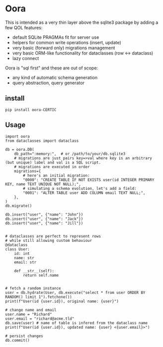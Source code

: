 # Oora

This is intended as a very thin layer above the sqlite3 package by adding a few QOL features:

- default SQLite PRAGMAs fit for server use
- helpers for common write operations (insert, update)
- very basic (forward only) migrations management
- very basic ORM-like functionality for dataclasses (row <-> dataclass)
- lazy connect

Oora is "sql first" and these are out of scope:

- any kind of automatic schema generation
- query abstraction, query generator


## install

    pip install oora-CERTIC

## Usage

    import oora
    from dataclasses import dataclass

    db = oora.DB(
        db_path=":memory:",  # or /path/to/your/db.sqlite3
        # migrations are just pairs key=>val where key is an arbitrary (but unique) label and val is a SQL script.
        # migrations are executed in order
        migrations={
            # here's an initial migration:
            "0000": "CREATE TABLE IF NOT EXISTS user(id INTEGER PRIMARY KEY, name TEXT UNIQUE NOT NULL);",
            # simulating a schema evolution, let's add a field:
            "0001": "ALTER TABLE user ADD COLUMN email TEXT NULL;",
        },
    )
    db.migrate()

    db.insert("user", {"name": "John"})
    db.insert("user", {"name": "Jack"})
    db.insert("user", {"name": "Jill"})


    # dataclasses are perfect to represent rows
    # while still allowing custom behaviour
    @dataclass
    class User:
        id: int
        name: str
        email: str

        def __str__(self):
            return self.name


    # fetch a random instance
    user = db.hydrate(User, db.execute("select * from user ORDER BY RANDOM() limit 1").fetchone())
    print(f"User(id {user.id}), original name: {user}")

    # change name and email
    user.name = "Richard"
    user.email = "richard@acme.tld"
    db.save(user) # name of table is infered from the dataclass name
    print(f"User(id {user.id}), updated name: {user} <{user.email}>")

    # persist changes
    db.commit()